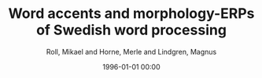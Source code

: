 ---
layout: post
title: Word accents and morphology-ERPs of Swedish word processing

date: 1996-01-01 00:00
author: Roll, Mikael and Horne, Merle and Lindgren, Magnus
tags: ["inflection","language processing","lexical tone","morphology","prosody","word accent"]
journal: Brain Research

link: https://doi.org/10.1016/j.brainres.2010.03.020

year: 2010
---